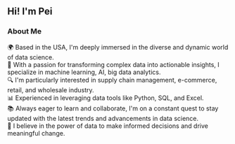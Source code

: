 ## Hi! I'm Pei

### About Me
🌍 Based in the USA, I'm deeply immersed in the diverse and dynamic world of data science.  
🧠 With a passion for transforming complex data into actionable insights, I specialize in machine learning, AI, big data analytics.  
🔍 I'm particularly interested in supply chain management, e-commerce, retail, and wholesale industry.  
📊 Experienced in leveraging data tools like Python, SQL, and Excel.  
📚 Always eager to learn and collaborate, I'm on a constant quest to stay updated with the latest trends and advancements in data science.  
🌟 I believe in the power of data to make informed decisions and drive meaningful change.
